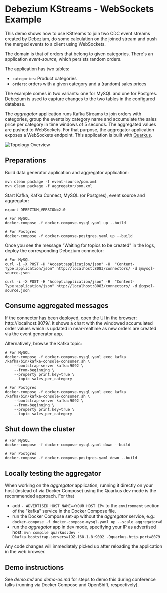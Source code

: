 # Debezium KStreams - WebSockets Example

This demo shows how to use KStreams to join two CDC event streams created by Debezium,
do some calculation on the joined stream and push the merged events to a client using WebSockets.

The domain is that of orders that belong to given categories.
There's an application _event-source_, which persists random orders.

The application has two tables:

* `categories`: Product categories
* `orders`: orders with a given category and a (random) sales prices

The example comes in two variants: one for MySQL and one for Postgres.
Debezium is used to capture changes to the two tables in the configured database.

The _aggregator_ application runs Kafka Streams to join orders with categories,
group the events by category name and accumulate the sales price per category in time windows of 5 seconds.
The aggregated values are pushed to WebSockets.
For that purpose, the aggregator application exposes a WebSockets endpoint.
This application is built with [Quarkus](https://quarkus.io/).

![Topology Overview](docker-compose.png)

## Preparations

Build data generator application and aggregator application:

```shell
mvn clean package -f event-source/pom.xml
mvn clean package -f aggregator/pom.xml
```

Start Kafka, Kafka Connect, MySQL (or Postgres), event source and aggregator:

```shell
export DEBEZIUM_VERSION=2.0

# For MySQL
docker-compose -f docker-compose-mysql.yaml up --build

# For Postgres
docker-compose -f docker-compose-postgres.yaml up --build
```

Once you see the message "Waiting for topics to be created" in the logs,
deploy the corresponding Debezium connector:

```shell
# For MySQL
curl -i -X POST -H "Accept:application/json" -H  "Content-Type:application/json" http://localhost:8083/connectors/ -d @mysql-source.json

curl -i -X POST -H "Accept:application/json" -H  "Content-Type:application/json" http://localhost:8083/connectors/ -d @pgsql-source.json
```

## Consume aggregated messages

If the connector has been deployed, open the UI in the browser: http://localhost:8079/.
It shows a chart with the windowed accumulated order values which is updated in near-realtime as new orders are created via the event generator app.

Alternatively, browse the Kafka topic:

```shell
# For MySQL
docker-compose -f docker-compose-mysql.yaml exec kafka /kafka/bin/kafka-console-consumer.sh \
    --bootstrap-server kafka:9092 \
    --from-beginning \
    --property print.key=true \
    --topic sales_per_category

# For Postgres
docker-compose -f docker-compose-mysql.yaml exec kafka /kafka/bin/kafka-console-consumer.sh \
    --bootstrap-server kafka:9092 \
    --from-beginning \
    --property print.key=true \
    --topic sales_per_category
```

## Shut down the cluster

```shell
# For MySQL
docker-compose -f docker-compose-mysql.yaml down --build

# For Postgres
docker-compose -f docker-compose-postgres.yaml down --build
```

## Locally testing the aggregator

When working on the _aggregator_ application, running it directly on your host (instead of via Docker Compose)
using the Quarkus dev mode is the recommended approach.
For that

* add `- ADVERTISED_HOST_NAME=<YOUR HOST IP>` to the `environment` section of the "kafka" service in the Docker Compose file.
* run the Docker Compose set-up without the _aggregator_ service, e.g.: `docker-compose -f docker-compose-mysql.yaml up --scale aggregator=0`
* run the *aggregator* app in dev mode, specifying your IP as advertised host: `mvn compile quarkus:dev -Dkafka.bootstrap.servers=192.168.1.8:9092 -Dquarkus.http.port=8079`

Any code changes will immediately picked up after reloading the application in the web browser.

## Demo instructions

See _demo.md_ and _demo-os.md_ for steps to demo this during conference talks (running via Docker Compose and OpenShift, respectively).
